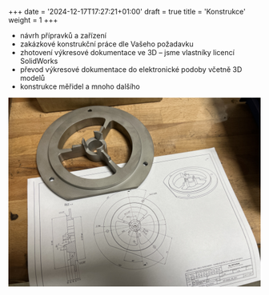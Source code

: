 +++
date = '2024-12-17T17:27:21+01:00'
draft = true
title = 'Konstrukce'
weight =  1
+++

- návrh přípravků a zařízení
- zakázkové konstrukční práce dle Vašeho požadavku
- zhotovení výkresové dokumentace ve 3D – jsme vlastníky licencí SolidWorks
- převod výkresové dokumentace do elektronické podoby včetně 3D modelů
- konstrukce měřidel a mnoho dalšího

![alt](/images/slide4.jpg)
